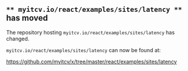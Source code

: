 ## `** myitcv.io/react/examples/sites/latency **` has moved

The repository hosting `myitcv.io/react/examples/sites/latency` has changed.

`myitcv.io/react/examples/sites/latency` can now be found at:

https://github.com/myitcv/x/tree/master/react/examples/sites/latency
